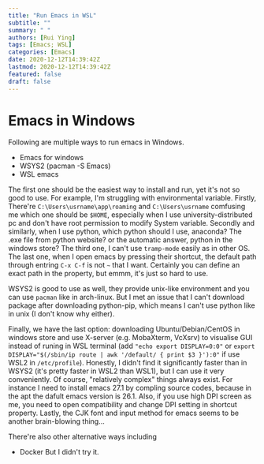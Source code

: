 ```yaml
---
title: "Run Emacs in WSL"
subtitle: ""
summary: " "
authors: [Rui Ying]
tags: [Emacs; WSL]
categories: [Emacs]
date: 2020-12-12T14:39:42Z
lastmod: 2020-12-12T14:39:42Z
featured: false
draft: false
---
```

# Emacs in Windows
Following are multiple ways to run emacs in Windows.
- Emacs for windows
- WSYS2 (pacman -S Emacs)
- WSL emacs

The first one should be the easiest way to install and run, yet it's not so good to use. For example, I'm struggling with environmental variable. Firstly, There're `C:\Users\usrname\app\roaming` and `C:\Users\usrname`  comfusing me which one should be `$HOME`, especially when I use university-distributed pc and don't have root permission to modify System variable. Secondly and similarly, when I use python, which python should I use, anaconda? The .exe file from python website? or the automatic answer, python in the windows store? The third one, I can't use `tramp-mode` easily as in other OS. The last one, when I open emacs by pressing their shortcut, the default path through entring `C-x C-f` is not `~` that I want. Certainly you can define an exact path in the property, but emmm, it's just so hard to use.

WSYS2 is good to use as well, they provide unix-like environment and you can use `pacman` like in arch-linux. But I met an issue that I can't download package after downloading python-pip, which means I can't use python like in unix (I don't know why either).

Finally, we have the last option: downloading Ubuntu/Debian/CentOS in windows store and use X-server (e.g. MobaXterm, VcXsrv) to visualise GUI instead of runing in WSL terminal (add `"echo export DISPLAY=0:0"` or `export DISPLAY="$(/sbin/ip route | awk '/default/ { print $3 }'):0"` if use WSL2 in `/etc/profile`). Honestly, I didn't find it significantly faster than in WSYS2 (it's pretty faster in WSL2 than WSL1), but I can use it very conveniently. Of course, "relatively complex" things always exist. For instance I need to install emacs 27.1 by compling source codes, because in the apt the dafult emacs version is 26.1. Also, if you use high DPI screen as me, you need to open compatibility and change DPI setting in shortcut property. Lastly, the CJK font and input method for emacs seems to be another brain-blowing thing...

There're also other alternative ways including
- Docker
But I didn't try it.
